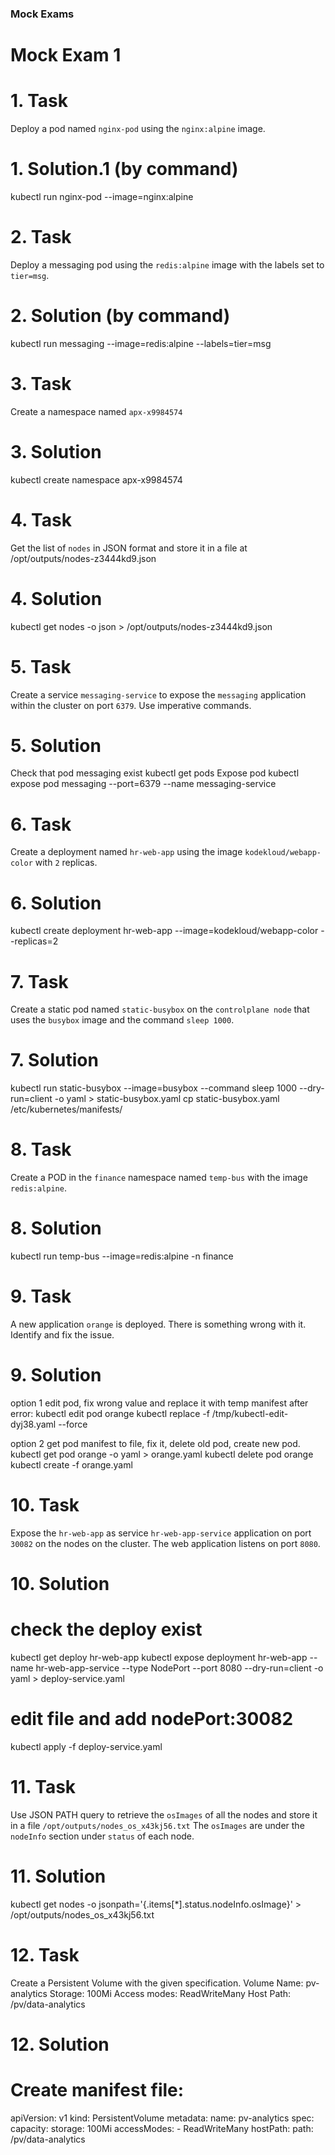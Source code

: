 ### Mock Exams

# Mock Exam 1

# 1. Task
Deploy a pod named `nginx-pod` using the `nginx:alpine` image.
# 1. Solution.1 (by command)
kubectl run nginx-pod --image=nginx:alpine

# 2. Task 
Deploy a messaging pod using the `redis:alpine` image with the labels set to `tier=msg`.
# 2. Solution (by command)
kubectl run messaging --image=redis:alpine --labels=tier=msg

# 3. Task
Create a namespace named `apx-x9984574`
# 3. Solution
kubectl create namespace apx-x9984574

# 4. Task
Get the list of `nodes` in JSON format and store it in a file at /opt/outputs/nodes-z3444kd9.json
# 4. Solution
kubectl get nodes -o json > /opt/outputs/nodes-z3444kd9.json

# 5. Task
Create a service `messaging-service` to expose the `messaging` application within the cluster on port `6379`. Use imperative commands.
# 5. Solution
Check that pod messaging exist
kubectl get pods
Expose pod
kubectl expose pod messaging --port=6379 --name messaging-service

# 6. Task
Create a deployment named `hr-web-app` using the image `kodekloud/webapp-color` with `2` replicas.
# 6. Solution
kubectl create deployment hr-web-app --image=kodekloud/webapp-color --replicas=2

# 7. Task
Create a static pod named `static-busybox` on the `controlplane node` that uses the `busybox` image and the command `sleep 1000`.
# 7. Solution
kubectl run static-busybox --image=busybox --command sleep 1000 --dry-run=client -o yaml > static-busybox.yaml
cp static-busybox.yaml /etc/kubernetes/manifests/

# 8. Task
Create a POD in the `finance` namespace named `temp-bus` with the image `redis:alpine`.
# 8. Solution
kubectl run temp-bus --image=redis:alpine -n finance

# 9. Task
A new application `orange` is deployed. There is something wrong with it. Identify and fix the issue.
# 9. Solution
option 1 edit pod, fix wrong value and replace it with temp manifest after error:
kubectl edit pod orange 
kubectl replace -f /tmp/kubectl-edit-dyj38.yaml --force

option 2 get pod manifest to file, fix it, delete old pod, create new pod.
kubectl get pod orange -o yaml > orange.yaml
kubectl delete pod orange
kubectl create -f orange.yaml

# 10. Task
Expose the `hr-web-app` as service `hr-web-app-service` application on port `30082` on the nodes on the cluster. The web application listens on port `8080`.
# 10. Solution
# check the deploy exist
kubectl get deploy hr-web-app
kubectl expose deployment  hr-web-app --name hr-web-app-service --type NodePort --port 8080 --dry-run=client -o yaml > deploy-service.yaml
# edit file and add nodePort:30082
kubectl apply -f deploy-service.yaml

# 11. Task
Use JSON PATH query to retrieve the `osImages` of all the nodes and store it in a file `/opt/outputs/nodes_os_x43kj56.txt`
The `osImages` are under the `nodeInfo` section under `status` of each node.
# 11. Solution
kubectl get nodes -o jsonpath='{.items[*].status.nodeInfo.osImage}' > /opt/outputs/nodes_os_x43kj56.txt

# 12. Task
Create a Persistent Volume with the given specification.
Volume Name: pv-analytics
Storage: 100Mi
Access modes: ReadWriteMany
Host Path: /pv/data-analytics
# 12. Solution
# Create manifest file:
apiVersion: v1
kind: PersistentVolume
metadata:
  name: pv-analytics
spec:
  capacity:
    storage: 100Mi
  accessModes:
    - ReadWriteMany
  hostPath:
      path: /pv/data-analytics

